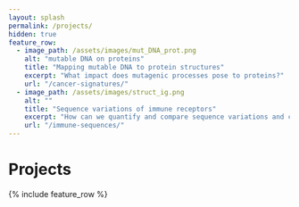 ```yaml
---
layout: splash
permalink: /projects/
hidden: true
feature_row:
  - image_path: /assets/images/mut_DNA_prot.png
    alt: "mutable DNA on proteins"
    title: "Mapping mutable DNA to protein structures"
    excerpt: "What impact does mutagenic processes pose to proteins?"
    url: "/cancer-signatures/"
  - image_path: /assets/images/struct_ig.png
    alt: ""
    title: "Sequence variations of immune receptors"
    excerpt: "How can we quantify and compare sequence variations and class switch recombination in antibodies?"
    url: "/immune-sequences/"
---
```


# Projects

{% include feature_row %}
